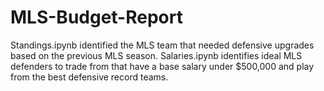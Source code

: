 # MLS-Budget-Report

Standings.ipynb identified the MLS team that needed defensive upgrades based on the previous MLS season.
Salaries.ipynb identifies ideal MLS defenders to trade from that have a base salary under $500,000 and play from the best defensive record teams.
